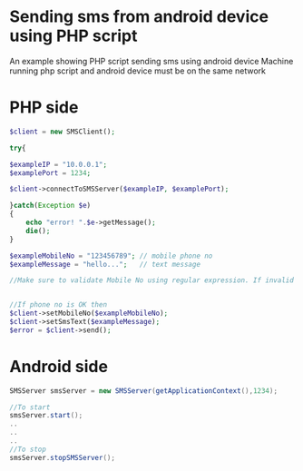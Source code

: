 # Sending sms from android device using PHP script
An example showing PHP script sending sms using android device
Machine running php script and android device must be on the same network
# PHP side
```PHP
$client = new SMSClient();

try{

$exampleIP = "10.0.0.1";
$examplePort = 1234;

$client->connectToSMSServer($exampleIP, $examplePort);

}catch(Exception $e)
{
    echo "error! ".$e->getMessage();
    die();
}

$exampleMobileNo = "123456789"; // mobile phone no
$exampleMessage = "hello...";   // text message

//Make sure to validate Mobile No using regular expression. If invalid mobilePhoneNo then do other stuff


//If phone no is OK then 
$client->setMobileNo($exampleMobileNo);
$client->setSmsText($exampleMessage);
$error = $client->send();
```

# Android side
```java
SMSServer smsServer = new SMSServer(getApplicationContext(),1234);

//To start
smsServer.start();
..
..
..
//To stop
smsServer.stopSMSServer();
```
